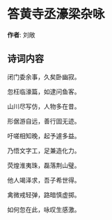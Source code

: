 # 答黄寺丞濠梁杂咏

**作者**: 刘敞

## 诗词内容

闭门委余事，久矣卧幽寂。

忽枉临濠篇，如逮问鱼客。

山川尽写仿，人物多在昔。

形倨游自远，善行固无迹。

吁嗟相知晚，起予遽多益。

乃悟文字工，足兼造化力。

荧煌淮夷珠，磊落荆山璧。

他人竭泽求，吾子希世得。

禽微戒轻弹，路暗慎虚掷。

如何忽在此，咏叹生感激。

